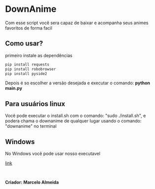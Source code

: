 # DownAnime

Com esse script você sera capaz de baixar e acompanha seus animes favoritos de forma facil
<br>
## Como usar?

primeiro instale as dependências
```bash
pip install requests
pip install robobrowser
pip install pyside2
```

Depois é so escolher a versão desejada e executar o comando: <b>python main.py</b>

## Para usuários linux
Você pode executar o install.sh com o comando: "sudo ./install.sh", e podera chama o downanime de qualquer lugar usando o comando: "downanime" no terminal

## Windows

No Windows você pode usar nosso executavel
<p><a href="https://drive.google.com/open?id=1IX2tBuoOxh-_Imv3pu4GZhdC2aOyE1xC">link</a></p>
<br>
<p><b>Criador: Marcelo Almeida<b></p>

